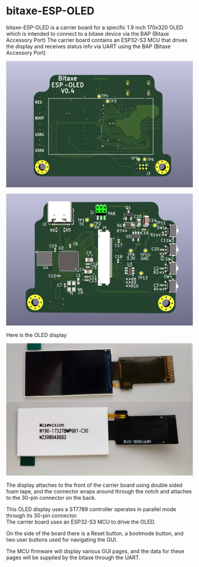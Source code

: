 # bitaxe-ESP-OLED
bitaxe-ESP-OLED is a carrier board for a specific 1.9 inch 170x320 OLED
which is intended to connect to a bitaxe device via the BAP (Bitaxe Accessory Port)
The carrier board contains an ESP32-S3 MCU that drives the display and receives 
status info via UART using the BAP (Bitaxe Accessory Port)

![render-front](doc/render-front.png)

![render-back](doc/render-back.png)

Here is the OLED display

![OLED photo](doc/OLED-photo.jpg)

The display attaches to the front of the carrier board using double sided foam tape, and 
the connector wraps around through the notch and attaches to the 30-pin connector on the back.

This OLED display uses a ST7789 controller operates in parallel mode through its 30-pin connector.  
The carrier board uses an ESP32-S3 MCU to drive the OLED.

On the side of the board there is a Reset button, a bootmode button, and two user buttons used for navigating the GUI.

The MCU firmware will display various GUI pages, and the data for these pages will be 
supplied by the bitaxe through the UART.

